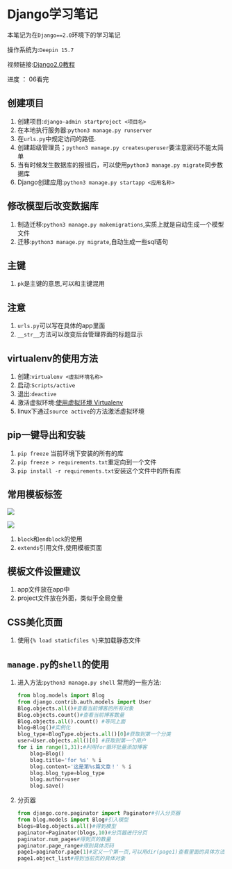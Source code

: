 # Django学习笔记

本笔记为在`Django==2.0`环境下的学习笔记

操作系统为:`Deepin 15.7`

视频链接:[Django2.0教程](https://space.bilibili.com/252028233/#/)

进度 ： 06看完

## 创建项目

1. 创建项目:`django-admin startproject <项目名>`
2. 在本地执行服务器:`python3 manage.py runserver`
3. 在`urls.py`中规定访问的路径.
4. 创建超级管理员；`python3 manage.py createsuperuser`要注意密码不能太简单
5. 当有时候发生数据库的报错后，可以使用`python3 manage.py migrate`同步数据库
6. Django创建应用:`python3 manage.py startapp <应用名称>`
 


## 修改模型后改变数据库

1. 制造迁移:`python3 manage.py makemigrations`,实质上就是自动生成一个模型文件
2. 迁移:`python3 manage.py migrate`,自动生成一些sql语句

## 主键

1. `pk`是主键的意思,可以和主键混用


## 注意

1. `urls.py`可以写在具体的app里面
2. `__str__`方法可以改变后台管理界面的标题显示


## virtualenv的使用方法

1. 创建:`virtualenv <虚拟环境名称>`
2. 启动:`Scripts/active`
3. 退出:`deactive`
4. 激活虚拟环境:[使用虚拟环境 Virtualenv](https://www.zmrenwu.com/post/3/)
5. linux下通过`source active`的方法激活虚拟环境

## pip一键导出和安装
1. `pip freeze` 当前环境下安装的所有的库
2. `pip freeze > requirements.txt`重定向到一个文件
3. `pip install -r requirements.txt`安装这个文件中的所有库


## 常用模板标签

![](https://i.loli.net/2018/11/16/5bee46aece661.png)

![](https://i.loli.net/2018/11/16/5bee476e29e38.png)

1. `block`和`endblock`的使用
2. `extends`引用文件,使用模板页面

## 模板文件设置建议

1. app文件放在app中
2. project文件放在外面，类似于全局变量

## CSS美化页面

1. 使用`{% load staticfiles %}`来加载静态文件

## `manage.py`的`shell`的使用

1. 进入方法:`python3 manage.py shell`
    常用的一些方法:
    ```python
    from blog.models import Blog
    from django.contrib.auth.models import User
    Blog.objects.all()#查看当前博客的所有对象
    Blog.objects.count()#查看当前博客数量
    Blog.objects.all().count() #等同上面
    blog=Blog()#实例化
    blog_type=BlogType.objects.all()[0]#获取到第一个分类
    user=User.objects.all()[0] #获取到第一个用户
    for i in range(1,31):#利用for循环批量添加博客
        blog=Blog()
        blog.title='for %s' % i
        blog.content='这是第%s篇文章！' % i
        blog.blog_type=blog_type
        blog.author=user
        blog.save()
    ```
2. 分页器
   ```python
   from django.core.paginator import Paginator#引入分页器
   from blog.models import Blog#引入模型
   blogs=Blog.objects.all()#得到模型
   paginator=Paginator(blogs,10)#分页器进行分页
   paginator.num_pages#得到页的数量
   paginator.page_range#得到具体页码
   page1=paginator.page(1)#定义一个第一页,可以用dir(page1)查看里面的具体方法
   page1.object_list#得到当前页的具体对象
   ```
